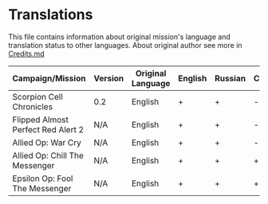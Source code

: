# Translations
This file contains information about original mission's language and translation status to other languages. About original author see more in [Credits.md](https://github.com/MahBoiDeveloper/MentalOmegaWorld/blob/master/Credits.md)

| Campaign/Mission                   | Version | Original Language | English | Russian | Chineese |
| ---------------------------------- | ------- | ----------------- | ------- | ------- | -------- |
| Scorpion Cell Chronicles           | 0.2     | English           | +       | +       | -        |
| Flipped Almost Perfect Red Alert 2 | N/A     | English           | +       | +       | -        |
| Allied Op: War Cry                 | N/A     | English           | +       | +       | -        |
| Allied Op: Chill The Messenger     | N/A     | English           | +       | +       | +        |
| Epsilon Op: Fool The Messenger     | N/A     | English           | +       | +       | +        |

